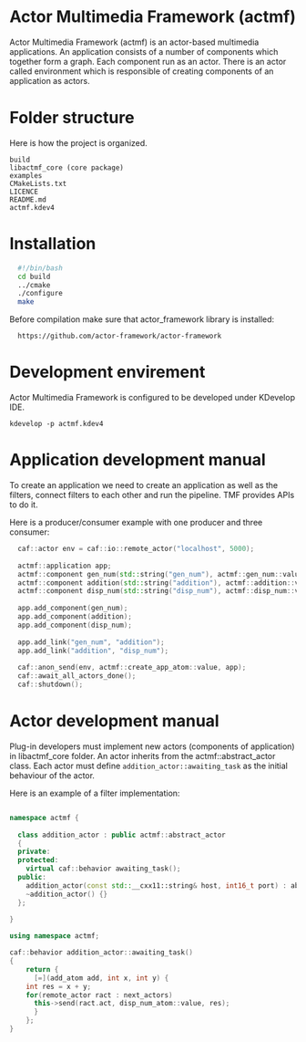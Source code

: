 Actor Multimedia Framework (actmf)
===============================

Actor Multimedia Framework (actmf) is an actor-based multimedia applications. An application consists of a number of components which together form a graph. Each component run as an actor. There is an actor called environment which is responsible of creating components of an application as actors.


Folder structure
===================

Here is how the project is organized.

	build
	libactmf_core (core package)
	examples
	CMakeLists.txt
	LICENCE
	README.md
	actmf.kdev4

Installation
===============
```bash
  #!/bin/bash
  cd build
  ../cmake
  ./configure
  make
```
Before compilation make sure that actor_framework library is installed:

```
  https://github.com/actor-framework/actor-framework
```

Development envirement
======================
Actor Multimedia Framework is configured to be developed under KDevelop IDE.
	
	kdevelop -p actmf.kdev4

Application development manual
===========

To create an application we need to create an application as well as the filters, connect filters to each other and run the pipeline. TMF provides APIs to do it.

Here is a producer/consumer example with one producer and three consumer:
```c++
  caf::actor env = caf::io::remote_actor("localhost", 5000);
  
  actmf::application app;
  actmf::component gen_num(std::string("gen_num"), actmf::gen_num::value);
  actmf::component addition(std::string("addition"), actmf::addition::value);
  actmf::component disp_num(std::string("disp_num"), actmf::disp_num::value);
  
  app.add_component(gen_num);
  app.add_component(addition);
  app.add_component(disp_num);
  
  app.add_link("gen_num", "addition");
  app.add_link("addition", "disp_num");
  
  caf::anon_send(env, actmf::create_app_atom::value, app);
  caf::await_all_actors_done();
  caf::shutdown();
```	

Actor development manual
=======================

Plug-in developers must implement new actors (components of application) in libactmf_core folder. An actor inherits from the actmf::abstract_actor class. Each actor must define ```addition_actor::awaiting_task``` as the initial behaviour of the actor.

Here is an example of a filter implementation:
```c++

namespace actmf {
  
  class addition_actor : public actmf::abstract_actor
  {
  private:
  protected:
    virtual caf::behavior awaiting_task();
  public:
    addition_actor(const std::__cxx11::string& host, int16_t port) : abstract_actor(host, port) {};
    ~addition_actor() {}
  };
 
}

using namespace actmf;

caf::behavior addition_actor::awaiting_task()
{
    return {
      [=](add_atom add, int x, int y) {
	int res = x + y;
	for(remote_actor ract : next_actors)
	  this->send(ract.act, disp_num_atom::value, res);
      }
    };
}

```
